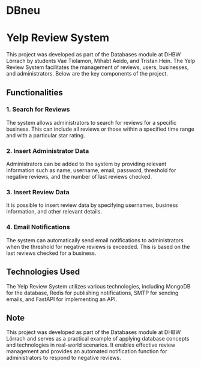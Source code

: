 # DBneu
# Yelp Review System

This project was developed as part of the Databases module at DHBW Lörrach by students Vae Tiolamon, Mihabt Aeido, and Tristan Hein. The Yelp Review System facilitates the management of reviews, users, businesses, and administrators. Below are the key components of the project.

## Functionalities

### 1. Search for Reviews

The system allows administrators to search for reviews for a specific business. This can include all reviews or those within a specified time range and with a particular star rating.

### 2. Insert Administrator Data

Administrators can be added to the system by providing relevant information such as name, username, email, password, threshold for negative reviews, and the number of last reviews checked.

### 3. Insert Review Data

It is possible to insert review data by specifying usernames, business information, and other relevant details.

### 4. Email Notifications

The system can automatically send email notifications to administrators when the threshold for negative reviews is exceeded. This is based on the last reviews checked for a business.

## Technologies Used

The Yelp Review System utilizes various technologies, including MongoDB for the database, Redis for publishing notifications, SMTP for sending emails, and FastAPI for implementing an API.

## Note

This project was developed as part of the Databases module at DHBW Lörrach and serves as a practical example of applying database concepts and technologies in real-world scenarios. It enables effective review management and provides an automated notification function for administrators to respond to negative reviews.
